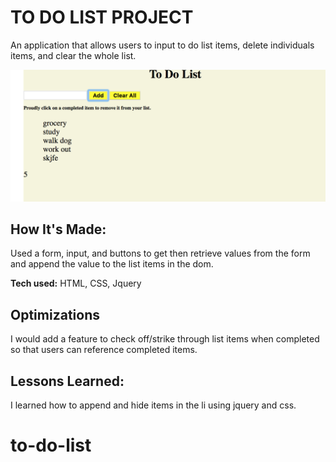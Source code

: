 # TO DO LIST PROJECT
An application that allows users to input to do list items, delete individuals items, and clear the whole list.


![to do list picture](to-do.png)

## How It's Made:
Used a form, input, and buttons to get then retrieve values from the form and append the value to the list items in the dom.

**Tech used:** HTML, CSS, Jquery

## Optimizations
I would add a feature to check off/strike through list items when completed so that users can reference completed items.

## Lessons Learned:

I learned how to append and hide items in the li using jquery and css.
# to-do-list
